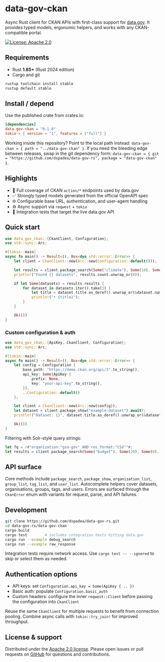 # data-gov-ckan

Async Rust client for CKAN APIs with first-class support for [data.gov](https://data.gov). It provides typed models, ergonomic helpers, and works with any CKAN-compatible portal.

[![License: Apache 2.0](https://img.shields.io/badge/License-Apache%202.0-blue.svg)](../LICENSE)

## Requirements

- Rust **1.85+** (Rust 2024 edition)
- Cargo and git

```bash
rustup toolchain install stable
rustup default stable
```

## Install / depend

Use the published crate from crates.io:

```toml
[dependencies]
data-gov-ckan = "0.1.0"
tokio = { version = "1", features = ["full"] }
```

Working inside this repository? Point to the local path instead: `data-gov-ckan = { path = "../data-gov-ckan" }`. If you need the bleeding edge between releases, swap in the git dependency form: `data-gov-ckan = { git = "https://github.com/dspadea/data-gov-rs", package = "data-gov-ckan" }`.

## Highlights

- 🔁 Full coverage of CKAN `action/*` endpoints used by data.gov
- ✅ Strongly typed models generated from the official OpenAPI spec
- 🌐 Configurable base URL, authentication, and user-agent handling
- ⚙️ Async support via `reqwest` + `tokio`
- 🧪 Integration tests that target the live data.gov API

## Quick start

```rust
use data_gov_ckan::{CkanClient, Configuration};
use std::sync::Arc;

#[tokio::main]
async fn main() -> Result<(), Box<dyn std::error::Error>> {
    let client = CkanClient::new(Arc::new(Configuration::default()));

    let results = client.package_search(Some("climate"), Some(10), Some(0), None).await?;
    println!("Found {} datasets", results.count.unwrap_or(0));

    if let Some(datasets) = results.results {
        for dataset in datasets.iter().take(3) {
            let title = dataset.title.as_deref().unwrap_or(&dataset.name);
            println!("• {title}");
        }
    }

    Ok(())
}
```

### Custom configuration & auth

```rust
use data_gov_ckan::{ApiKey, CkanClient, Configuration};
use std::sync::Arc;

#[tokio::main]
async fn main() -> Result<(), Box<dyn std::error::Error>> {
    let config = Configuration {
        base_path: "https://demo.ckan.org/api/3".to_string(),
        api_key: Some(ApiKey {
            prefix: None,
            key: "your-api-key".to_string(),
        }),
        ..Configuration::default()
    };

    let client = CkanClient::new(Arc::new(config));
    let dataset = client.package_show("example-dataset").await?;
    println!("Dataset: {}", dataset.title.as_deref().unwrap_or(&dataset.name));

    Ok(())
}
```

Filtering with Solr-style query strings:

```rust
let fq = r#"organization:"gsa-gov" AND res_format:"CSV""#;
let results = client.package_search(Some("budget"), Some(20), Some(0), Some(fq)).await?;
```

## API surface

Core methods include `package_search`, `package_show`, `organization_list`, `group_list`, `tag_list`, and `user_list`. Autocomplete helpers cover datasets, organisations, groups, tags, and users. Errors are surfaced through the `CkanError` enum with variants for request, parse, and API failures.

## Development

```bash
git clone https://github.com/dspadea/data-gov-rs.git
cd data-gov-rs/data-gov-ckan
cargo build
cargo test        # includes integration tests hitting data.gov
cargo run --example debug_search
cargo run --example raw_response
```

Integration tests require network access. Use `cargo test -- --ignored` to skip or select them as needed.

## Authentication options

- API keys: set `Configuration.api_key = Some(ApiKey { .. })`
- Basic auth: populate `Configuration.basic_auth`
- Custom headers: configure the inner `reqwest::Client` before passing the configuration into `CkanClient`

Reuse the same `CkanClient` for multiple requests to benefit from connection pooling. Combine async calls with `tokio::try_join!` for improved throughput.

## License & support

Distributed under the [Apache 2.0 license](../LICENSE). Please open issues or pull requests on [GitHub](https://github.com/dspadea/data-gov-rs) for questions and contributions.